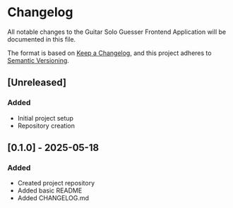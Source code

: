 # Changelog

All notable changes to the Guitar Solo Guesser Frontend Application will be documented in this file.

The format is based on [Keep a Changelog](https://keepachangelog.com/en/1.0.0/),
and this project adheres to [Semantic Versioning](https://semver.org/spec/v2.0.0.html).

## [Unreleased]

### Added
- Initial project setup
- Repository creation

## [0.1.0] - 2025-05-18
### Added
- Created project repository
- Added basic README
- Added CHANGELOG.md
